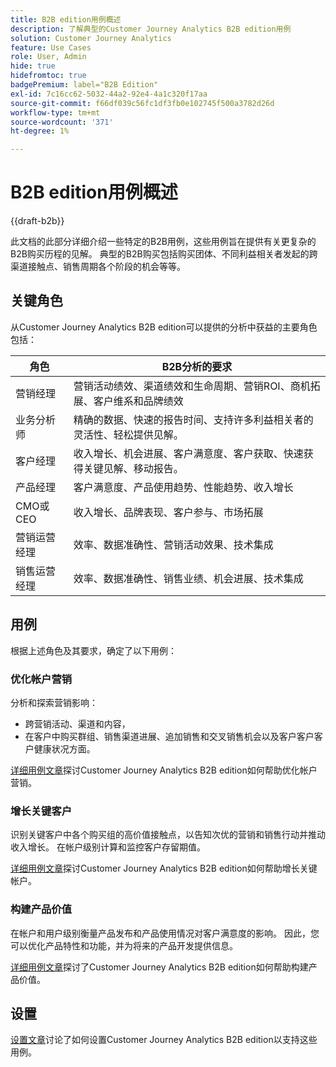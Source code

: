 ```yaml
---
title: B2B edition用例概述
description: 了解典型的Customer Journey Analytics B2B edition用例
solution: Customer Journey Analytics
feature: Use Cases
role: User, Admin
hide: true
hidefromtoc: true
badgePremium: label="B2B Edition"
exl-id: 7c16cc62-5032-44a2-92e4-4a1c320f17aa
source-git-commit: f66df039c56fc1df3fb0e102745f500a3782d26d
workflow-type: tm+mt
source-wordcount: '371'
ht-degree: 1%

---
```


# B2B edition用例概述

{{draft-b2b}}

此文档的此部分详细介绍一些特定的B2B用例，这些用例旨在提供有关更复杂的B2B购买历程的见解。 典型的B2B购买包括购买团体、不同利益相关者发起的跨渠道接触点、销售周期各个阶段的机会等等。


## 关键角色

从Customer Journey Analytics B2B edition可以提供的分析中获益的主要角色包括：

| 角色 | B2B分析的要求 |
|---|---|
| 营销经理 | 营销活动绩效、渠道绩效和生命周期、营销ROI、商机拓展、客户维系和品牌绩效 |
| 业务分析师 | 精确的数据、快速的报告时间、支持许多利益相关者的灵活性、轻松提供见解。 |
| 客户经理 | 收入增长、机会进展、客户满意度、客户获取、快速获得关键见解、移动报告。 |
| 产品经理 | 客户满意度、产品使用趋势、性能趋势、收入增长 |
| CMO或CEO | 收入增长、品牌表现、客户参与、市场拓展 |
| 营销运营经理 | 效率、数据准确性、营销活动效果、技术集成 |
| 销售运营经理 | 效率、数据准确性、销售业绩、机会进展、技术集成 |


## 用例

根据上述角色及其要求，确定了以下用例：

### 优化帐户营销

分析和探索营销影响：

- 跨营销活动、渠道和内容，
- 在客户中购买群组、销售渠道进展、追加销售和交叉销售机会以及客户客户客户健康状况方面。

[详细用例文章](optimize-account-marketing.md)探讨Customer Journey Analytics B2B edition如何帮助优化帐户营销。

### 增长关键客户

识别关键客户中各个购买组的高价值接触点，以告知次优的营销和销售行动并推动收入增长。 在帐户级别计算和监控客户存留期值。

[详细用例文章](grow-key-accounts.md)探讨Customer Journey Analytics B2B edition如何帮助增长关键帐户。

### 构建产品价值

在帐户和用户级别衡量产品发布和产品使用情况对客户满意度的影响。 因此，您可以优化产品特性和功能，并为将来的产品开发提供信息。

[详细用例文章](build-product-value.md)探讨了Customer Journey Analytics B2B edition如何帮助构建产品价值。


## 设置

[设置文章](setup.md)讨论了如何设置Customer Journey Analytics B2B edition以支持这些用例。
